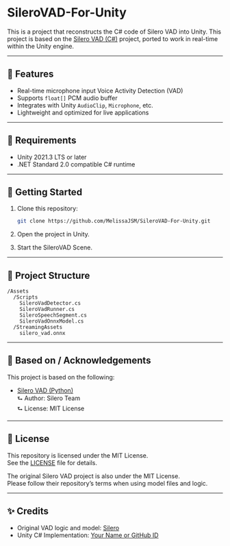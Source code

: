 # SileroVAD-For-Unity

This is a project that reconstructs the C# code of Silero VAD into Unity.
This project is based on the [Silero VAD (C#)](https://github.com/snakers4/silero-vad/tree/master/examples/csharp) project, ported to work in real-time within the Unity engine.

---

## 📌 Features

- Real-time microphone input Voice Activity Detection (VAD)
- Supports `float[]` PCM audio buffer
- Integrates with Unity `AudioClip`, `Microphone`, etc.
- Lightweight and optimized for live applications

---

## 🔧 Requirements

- Unity 2021.3 LTS or later
- .NET Standard 2.0 compatible C# runtime

---

## 🚀 Getting Started

1. Clone this repository:

   ```bash
   git clone https://github.com/MelissaJSM/SileroVAD-For-Unity.git
   ```

2. Open the project in Unity.

3. Start the SileroVAD Scene.

---

## 📂 Project Structure

```
/Assets
  /Scripts
    SileroVadDetector.cs
    SileroVadRunner.cs        
    SileroSpeechSegment.cs
    SileroVadOnnxModel.cs
  /StreamingAssets
    silero_vad.onnx
```

---

## 🔄 Based on / Acknowledgements

This project is based on the following:

- [Silero VAD (Python)](https://github.com/snakers4/silero-vad/tree/master/examples/csharp)  
  ⮑ Author: Silero Team  
  ⮑ License: MIT License

---

## 📄 License

This repository is licensed under the MIT License.  
See the [LICENSE](LICENSE) file for details.

The original Silero VAD project is also under the MIT License.  
Please follow their repository’s terms when using model files and logic.

---

## ✨ Credits

- Original VAD logic and model: [Silero](https://github.com/snakers4/silero-vad)
- Unity C# Implementation: [Your Name or GitHub ID](https://github.com/your-username)

